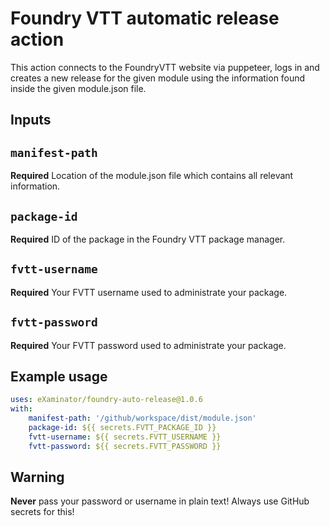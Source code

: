 # Foundry VTT automatic release action

This action connects to the FoundryVTT website via puppeteer,
logs in and creates a new release for the given module using
the information found inside the given module.json file.

## Inputs
## `manifest-path`
**Required** Location of the module.json file which contains all relevant information.

## `package-id`
**Required** ID of the package in the Foundry VTT package manager.

## `fvtt-username`
**Required** Your FVTT username used to administrate your package.

## `fvtt-password`
**Required** Your FVTT password used to administrate your package.

## Example usage

```yaml
uses: eXaminator/foundry-auto-release@1.0.6
with:
    manifest-path: '/github/workspace/dist/module.json'
    package-id: ${{ secrets.FVTT_PACKAGE_ID }}
    fvtt-username: ${{ secrets.FVTT_USERNAME }}
    fvtt-password: ${{ secrets.FVTT_PASSWORD }}
```

## Warning
**Never** pass your password or username in plain text! Always use GitHub secrets for this!